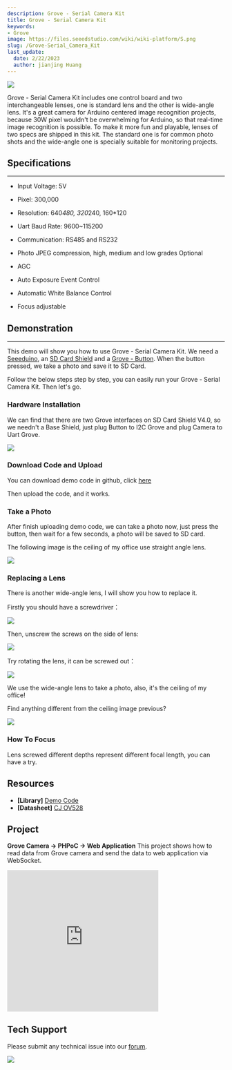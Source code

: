 ```yaml
---
description: Grove - Serial Camera Kit
title: Grove - Serial Camera Kit
keywords:
- Grove
image: https://files.seeedstudio.com/wiki/wiki-platform/S.png
slug: /Grove-Serial_Camera_Kit
last_update:
  date: 2/22/2023
  author: jianjing Huang
---
```

<!-- ---
name: Grove - Serial Camera Kit
category: Sensor
bzurl: https://www.seeedstudio.com/Grove-Serial-Camera-Kit-p-1608.html
oldwikiname:  Grove - Serial Camera Kit
prodimagename: GSCK_Introduction.jpg
surveyurl: https://www.research.net/r/Grove_Serial_Camera_Kit
sku:  101020000
--- -->

![](https://files.seeedstudio.com/wiki/Grove-Serial_Camera_Kit/img/GSCK_Introduction.jpg)

Grove - Serial Camera Kit includes one control board and two interchangeable lenses, one is standard lens and the other is wide-angle lens. It's a great camera for Arduino centered image recognition projects, because 30W pixel wouldn't be overwhelming for Arduino, so that real-time image recognition is possible. To make it more fun and playable, lenses of two specs are shipped in this kit. The standard one is for common photo shots and the wide-angle one is specially suitable for monitoring projects.

## Specifications

---

* Input Voltage: 5V

* Pixel: 300,000

* Resolution: 640*480, 320*240, 160*120

* Uart Baud Rate: 9600~115200

* Communication: RS485 and RS232

* Photo JPEG compression, high, medium and low grades Optional

* AGC

* Auto Exposure Event Control

* Automatic White Balance Control

* Focus adjustable

## Demonstration

---
This demo will show you how to use Grove - Serial Camera Kit. We need a [Seeeduino](https://www.seeedstudio.com/seeeduino-v30-atmega-328p-p-669.html?cPath=6_7), an [SD Card Shield](https://www.seeedstudio.com/sd-card-shield-v40-p-1381.html?cPath=105) and a [Grove - Button](/Grove-Button). When the button pressed, we take a photo and save it to SD Card.

Follow the below steps step by step, you can easily run your Grove - Serial Camera Kit. Then let's go.

### Hardware Installation

We can find that there are two Grove interfaces on SD Card Shield V4.0, so we needn't a Base Shield, just plug Button to I2C Grove and plug Camera to Uart Grove.

![](https://files.seeedstudio.com/wiki/Grove-Serial_Camera_Kit/img/GSCK_Hardware.jpg)

### Download Code and Upload

You can download demo code in github, click [here](https://github.com/Seeed-Studio/Grove_Serial_Camera_Kit)

Then upload the code, and it works.

### Take a Photo

After finish uploading demo code, we can take a photo now, just press the button, then wait for a few seconds, a photo will be saved to SD card.

The following image is the ceiling of my office use straight angle lens.

![](https://files.seeedstudio.com/wiki/Grove-Serial_Camera_Kit/img/GSCK_60.jpg)

### Replacing a Lens

There is another wide-angle lens, I will show you how to replace it.

Firstly you should have a screwdriver：

![](https://files.seeedstudio.com/wiki/Grove-Serial_Camera_Kit/img/GSCK_Step1.jpg)

Then, unscrew the screws on the side of lens:

![](https://files.seeedstudio.com/wiki/Grove-Serial_Camera_Kit/img/GSCK_Step2.jpg)

Try rotating the lens, it can be screwed out：

![](https://files.seeedstudio.com/wiki/Grove-Serial_Camera_Kit/img/GSCK_Step3.jpg)

We use  the wide-angle lens to take a photo, also, it's  the ceiling of my office!

Find anything different from the ceiling image previous?

![](https://files.seeedstudio.com/wiki/Grove-Serial_Camera_Kit/img/GSCK_90.jpg)

### How To Focus

Lens screwed different depths represent different focal length, you can have a try.

## Resources

* **[Library]** [Demo Code](https://github.com/Seeed-Studio/Grove_Serial_Camera_Kit)
* **[Datasheet]** [CJ OV528](https://files.seeedstudio.com/wiki/Grove-Serial_Camera_Kit/res/cj-ov528_protocol.pdf)

## Project

**Grove Camera -> PHPoC -> Web Application** This project shows how to read data from Grove camera and send the data to web application via WebSocket.

<iframe frameborder='0' height='327.5' scrolling='no' src='https://www.hackster.io/phpoc_man/grove-camera-phpoc-web-application-1dfd63/embed' width='350'></iframe>

## Tech Support

Please submit any technical issue into our [forum](https://forum.seeedstudio.com/). <br />
<p style={{textAlign: 'center'}}><a href="https://www.seeedstudio.com/act-4.html?utm_source=wiki&utm_medium=wikibanner&utm_campaign=newproducts" target="_blank"><img src="https://files.seeedstudio.com/wiki/Wiki_Banner/new_product.jpg" /></a></p>
